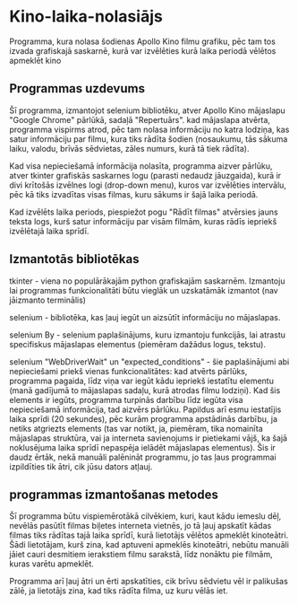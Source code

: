# Kino-laika-nolasiājs
Programma, kura nolasa šodienas Apollo Kino filmu grafiku, pēc tam tos izvada grafiskajā saskarnē, kurā var izvēlēties kurā laika periodā vēlētos apmeklēt kino

## Programmas uzdevums
Šī programma, izmantojot selenium bibliotēku, atver Apollo Kino mājaslapu "Google Chrome" pārlūkā, sadaļā "Repertuārs". kad mājaslapa atvērta, programma vispirms atrod, pēc tam nolasa informāciju no katra lodziņa, kas satur informāciju par filmu, kura tiks rādīta šodien (nosaukumu, tās sākuma laiku, valodu, brīvās sēdvietas, zāles numurs, kurā tā tiek rādīta).

Kad visa nepieciešamā informācija nolasīta, programma aizver pārlūku, atver tkinter grafiskās saskarnes logu (parasti nedaudz jāuzgaida), kurā ir divi krītošās izvēlnes logi (drop-down menu), kuros var izvēlēties intervālu, pēc kā tiks izvadītas visas filmas, kuru sākums ir šajā laika periodā.

Kad izvēlēts laika periods, piespiežot pogu "Rādīt filmas" atvērsies jauns teksta logs, kurš satur informāciju par visām filmām, kuras rādīs iepriekš izvēlētajā laika sprīdī.

## Izmantotās bibliotēkas
tkinter - viena no populārākajām python grafiskajām saskarnēm. Izmantoju lai programmas funkcionalitāti būtu vieglāk un uzskatāmāk izmantot (nav jāizmanto terminālis)

selenium - bibliotēka, kas ļauj iegūt un aizsūtīt informāciju no mājaslapas.

selenium By - selenium paplašinājums, kuru izmantoju funkcijās, lai atrastu specifiskus mājaslapas elementus (piemēram dažādus logus, tekstu).

selenium "WebDriverWait" un "expected_conditions" - šie paplašinājumi abi nepieciešami priekš vienas funkcionalitātes: 
kad atvērts pārlūks, programma pagaida, līdz viņa var iegūt kādu iepriekš iestatītu elementu (manā gadījumā to mājaslapas sadaļu, kurā atrodas filmu lodziņi). Kad šis elements ir iegūts, programma turpinās darbību līdz iegūta visa nepieciešamā informācija, tad aizvērs pārlūku. Papildus arī esmu iestatījis laika sprīdi (20 sekundes), pēc kurām programma apstādinās darbību, ja netiks atgriezts elements (tas var notikt, ja, piemēram, tika nomainīta mājaslapas struktūra, vai ja interneta savienojums ir pietiekami vājš, ka šajā noklusējuma laika sprīdī nepaspēja ielādēt mājaslapas elementus). Šis ir daudz ērtāk, nekā manuāli palēnināt programmu, jo tas ļaus programmai izpildīties tik ātri, cik jūsu dators atļauj.

## programmas izmantošanas metodes
Šī programma būtu vispiemērotākā cilvēkiem, kuri, kaut kādu iemeslu dēļ, nevēlās pasūtīt filmas biļetes interneta vietnēs, jo tā ļauj apskatīt kādas filmas tiks rādītas tajā laika sprīdī, kurā lietotājs vēlētos apmeklēt kinoteātri. Šādi lietotājam, kurš zina, kad aptuveni apmeklēs kinoteātri, nebūtu manuāli jāiet cauri desmitiem ierakstiem filmu sarakstā, līdz nonāktu pie filmām, kuras varētu apmeklēt.

Programma arī ļauj ātri un ērti apskatīties, cik brīvu sēdvietu vēl ir palikušas zālē, ja lietotājs zina, kad tiks rādīta filma, uz kuru vēlās iet.
